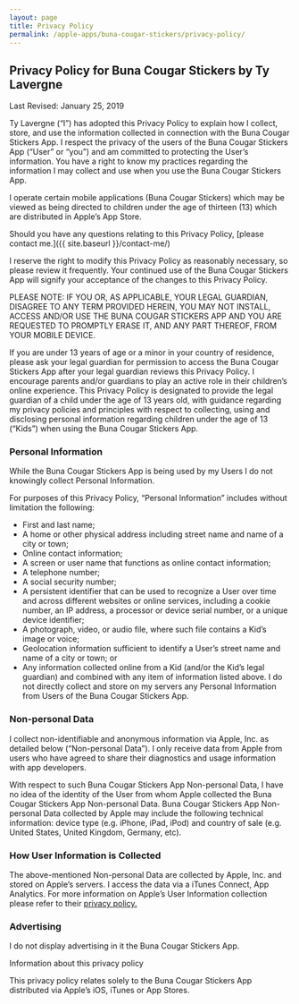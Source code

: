 ```yaml
---
layout: page
title: Privacy Policy
permalink: /apple-apps/buna-cougar-stickers/privacy-policy/
---
```


## Privacy Policy for Buna Cougar Stickers by Ty Lavergne

Last Revised: January 25, 2019

Ty Lavergne (“I”) has adopted this Privacy Policy to explain how I collect, store, and use the information collected in connection with the Buna Cougar Stickers App. I respect the privacy of the users of the Buna Cougar Stickers App (“User” or “you”) and am committed to protecting the User’s information. You have a right to know my practices regarding the information I may collect and use when you use the Buna Cougar Stickers App.

I operate certain mobile applications (Buna Cougar Stickers) which may be viewed as being directed to children under the age of thirteen (13) which are distributed in Apple’s App Store.

Should you have any questions relating to this Privacy Policy, [please contact me.]({{ site.baseurl }}/contact-me/)

I reserve the right to modify this Privacy Policy as reasonably necessary, so please review it frequently. Your continued use of the Buna Cougar Stickers App will signify your acceptance of the changes to this Privacy Policy.

PLEASE NOTE: IF YOU OR, AS APPLICABLE, YOUR LEGAL GUARDIAN, DISAGREE TO ANY TERM PROVIDED HEREIN, YOU MAY NOT INSTALL, ACCESS AND/OR USE THE BUNA COUGAR STICKERS APP AND YOU ARE REQUESTED TO PROMPTLY ERASE IT, AND ANY PART THEREOF, FROM YOUR MOBILE DEVICE.

If you are under 13 years of age or a minor in your country of residence, please ask your legal guardian for permission to access the Buna Cougar Stickers App after your legal guardian reviews this Privacy Policy. I encourage parents and/or guardians to play an active role in their children’s online experience. This Privacy Policy is designated to provide the legal guardian of a child under the age of 13 years old, with guidance regarding my privacy policies and principles with respect to collecting, using and disclosing personal information regarding children under the age of 13 (“Kids”) when using the Buna Cougar Stickers App.

### Personal Information

While the Buna Cougar Stickers App is being used by my Users I do not knowingly collect Personal Information.

For purposes of this Privacy Policy, “Personal Information” includes without limitation the following:

* First and last name;
* A home or other physical address including street name and name of a city or town;
* Online contact information;
* A screen or user name that functions as online contact information;
* A telephone number;
* A social security number;
* A persistent identifier that can be used to recognize a User over time and across different websites or online services, including a cookie number, an IP address, a processor or device serial number, or a unique device identifier;
* A photograph, video, or audio file, where such file contains a Kid’s image or voice;
* Geolocation information sufficient to identify a User’s street name and name of a city or town; or
* Any information collected online from a Kid (and/or the Kid’s legal guardian) and combined with any item of information listed above.
I do not directly collect and store on my servers any Personal Information from Users of the Buna Cougar Stickers App.

### Non-personal Data

I collect non-identifiable and anonymous information via Apple, Inc. as detailed below (“Non-personal Data”). I only receive data from Apple from users who have agreed to share their diagnostics and usage information with app developers.

With respect to such Buna Cougar Stickers App Non-personal Data, I have no idea of the identity of the User from whom Apple collected the Buna Cougar Stickers App Non-personal Data. Buna Cougar Stickers App Non-personal Data collected by Apple may include the following technical information: device type (e.g. iPhone, iPad, iPod) and country of sale (e.g. United States, United Kingdom, Germany, etc).

### How User Information is Collected

The above-mentioned Non-personal Data are collected by Apple, Inc. and stored on Apple’s servers. I access the data via a iTunes Connect, App Analytics. For more information on Apple’s User Information collection please refer to their [privacy policy.](http://www.apple.com/legal/privacy/)

### Advertising

I do not display advertising in it the Buna Cougar Stickers App.

Information about this privacy policy

This privacy policy relates solely to the Buna Cougar Stickers App distributed via Apple’s iOS, iTunes or App Stores.
